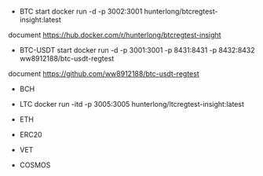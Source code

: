 * BTC
start
docker run -d -p 3002:3001 hunterlong/btcregtest-insight:latest

document
https://hub.docker.com/r/hunterlong/btcregtest-insight

* BTC-USDT
start
docker run -d -p 3001:3001 -p 8431:8431 -p 8432:8432 ww8912188/btc-usdt-regtest

document
https://github.com/ww8912188/btc-usdt-regtest

* BCH



* LTC
docker run -itd -p 3005:3005 hunterlong/ltcregtest-insight:latest

* ETH

* ERC20

* VET

* COSMOS

